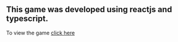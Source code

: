 ## This game was developed using reactjs and typescript.

<p>
To view the game
<a href="https://jogodavelhapaduadev.surge.sh/" target="_blank">click here</a>
</p>
